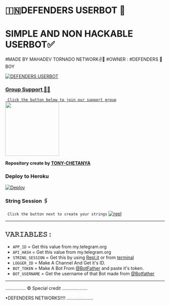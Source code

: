 # 🇮🇳DEFENDERS USERBOT 💝
# SIMPLE AND NON HACKABLE USERBOT✅
#MADE BY MAHADEV TORNADO NETWORK✌💖
#OWNER : #DEFENDERS 👦 BOY

<p align="center">
  <a href="https://github.com/THETORNADOTEAM/DEFENDERS-USERBOT">
    


![DEFENDERS USERBOT](https://telegra.ph/file/3e5a4478f5e213c1d1dea.jpg)

### Group Support 💖💖
`
Click the button below to join our support group`
   <a href="https://t.me/DEFENDERS_CHAT"><img src="https://img.shields.io/badge/Grup%20Support%3F-DEFENDERS-red?&style=flat-square?&logo=telegram" width=170px></a></p>

__Repository create by [TONY-CHETANYA](TONY_LOGIC_EXPERT)__




### Deploy to Heroku

[![Deploy](https://telegra.ph/file/e7a1f82cf593d2a6d79e8.jpg)](https://heroku.com/deploy?template=https://github.com/THETORNADOTEAM/DEFENDERS-USERBOT)

### String Session 🖇
`
Click the button next to create your strings`
[![repl](https://telegra.ph/file/623446b4c3571f05b9dc2.jpg)](https://replit.com/@GENIUSYOUTUBER/MAHADEV-TORNADO-R3PL?v=1)
    
------------------------------------------------
## 𝚅𝙰𝚁𝙸𝙰𝙱𝙻𝙴𝚂 :

- `APP_ID`  =  Get this value from my.telegram.org
- `API_HASH`  =  Get this value from my.telegram.org
- `STRING_SESSION`  =  Get this by using [Repl.it](#Repl) or from [terminal](#Terminal)
- `LOGGER_ID`  =  Make A Channel And Get it's ID.
- `BOT_TOKEN`  =  Make A Bot From [@BotFather](https://t.me/botfather) and paste it's token.
- `BOT_USERNAME`  =  Get the username of that Bot made from [@Botfather](https://t.me/botfather)
------------

................
© Special credit
....................


•DEFENDERS NETWORKS!!!!
.....................

